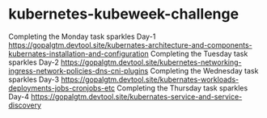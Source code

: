 # kubernetes-kubeweek-challenge


Completing the Monday task sparkles
Day-1 https://gopalgtm.devtool.site/kubernates-architecture-and-components-kubernates-installation-and-configuration
Completing the Tuesday task sparkles
Day-2 https://gopalgtm.devtool.site/kubernetes-networking-ingress-network-policies-dns-cni-plugins
Completing the Wednesday task sparkles
Day-3 https://gopalgtm.devtool.site/kubernates-workloads-deployments-jobs-cronjobs-etc
Completing the Thursday task sparkles
Day-4 https://gopalgtm.devtool.site/kubernates-service-and-service-discovery
